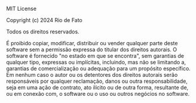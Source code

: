 MIT License

Copyright (c) 2024 Rio de Fato

Todos os direitos reservados.

É proibido copiar, modificar, distribuir ou vender qualquer parte deste software sem a permissão expressa do titular dos direitos autorais. O software é fornecido "no estado em que se encontra", sem garantias de qualquer tipo, expressas ou implícitas, incluindo, mas não se limitando a, garantias de comercialização ou adequação para um propósito específico. Em nenhum caso o autor ou os detentores dos direitos autorais serão responsáveis por qualquer reclamação, danos ou outra responsabilidade, seja em uma ação de contrato, ato ilícito ou de outra forma, resultante de, ou em conexão com, o software ou o uso ou outros negócios no software.
